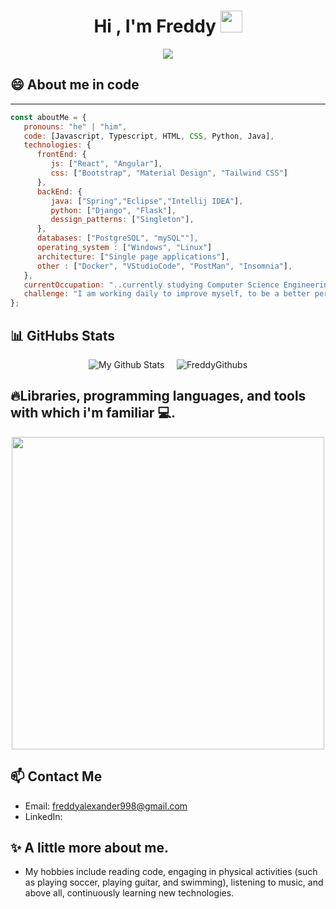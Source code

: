 <h1 align="center"><b>Hi , I'm Freddy </b><img src="https://media.giphy.com/media/hvRJCLFzcasrR4ia7z/giphy.gif" width="35"></h1>

<p align="center">
  <a href="https://github.com/DenverCoder1/readme-typing-svg"><img src="https://readme-typing-svg.herokuapp.com?font=Time+New+Roman&color=cyan&size=23&center=true&vCenter=true&width=700&height=100&lines=I'm+FullStack+Developer+..&hearts;++;I'm+a+systems+analyst+💻​,;Computer+Science+Student+⬆️,;Every+day+is+a+new+challenge+to+learn+new+things+🚀"></a>
</p>

## 😄​ About me in code 
---
```javascript
const aboutMe = {
   pronouns: "he" | "him",
   code: [Javascript, Typescript, HTML, CSS, Python, Java],
   technologies: {
      frontEnd: {
         js: ["React", "Angular"],
         css: ["Bootstrap", "Material Design", "Tailwind CSS"]
      },
      backEnd: {
         java: ["Spring","Eclipse","Intellij IDEA"],
         python: ["Django", "Flask"],
         dessign_patterns: ["Singleton"],
      },
      databases: ["PostgreSQL", "mySQL""],
      operating_system : ["Windows", "Linux"]
      architecture: ["Single page applications"],
      other : ["Docker", "VStudioCode", "PostMan", "Insomnia"],
   },
   currentOccupation: "..currently studying Computer Science Engineering,but, i'm available for job opportunities",
   challenge: "I am working daily to improve myself, to be a better person, and a better developer.",
};

```
## 📊​ GitHubs Stats

<p align="center">
   <img src="https://github-readme-stats.vercel.app/api/top-langs/?username=FreddyAlx1998Mora12&layout=compact&count_private=true&include_all_commits=true" alt="My Github Stats">
    &nbsp;&nbsp;&nbsp;
  <img src="https://github-readme-stats.vercel.app/api?username=FreddyAlx1998Mora12&show_icons=true&count_private=true&hide=stars&include_all_commits=true&theme=buefy" alt="FreddyGithubs" /> 
</p>

## 🔥​ Libraries, programming languages, and tools with which i'm familiar 💻.
<p align="center">
<img width="500px"  src="https://skillicons.dev/icons?i=py,java,js,html,css,react,django,postgres,git,vscode,docker,postman,windows,linux,mysql,angular,flask,spring,bootstrap,tailwind&perline=10"  />
</p>

<!--
## 🌱 Mi proceso de aprendizaje
Actualmente estoy aprendiendo:
- Nuevas funcionalidades en React
- Desarrollo de APIs RESTful con Node.js
-->

## 📫 Contact Me
- Email: freddyalexander998@gmail.com
- LinkedIn: 

## ✨ A little more about me.
- My hobbies include reading code, engaging in physical activities (such as playing soccer, playing guitar, and swimming), listening to music, and above all, continuously learning new technologies.


<!--
**FreddyAlx1998Mora12/FreddyAlx1998Mora12** is a ✨ _special_ ✨ repository because its `README.md` (this file) appears on your GitHub profile.

Here are some ideas to get you started:

- 🔭 I’m currently working on ...
- 🌱 I’m currently learning ...
- 👯 I’m looking to collaborate on ...
- 🤔 I’m looking for help with ...
- 💬 Ask me about ...
- 📫 How to reach me: ...
- 😄 Pronouns: ...
- ⚡ Fun fact: ...
-->
